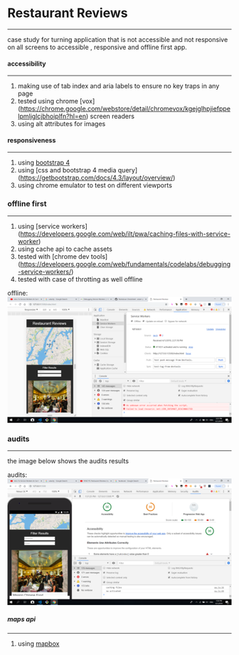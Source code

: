 # Restaurant Reviews
---

case study for turning application that is not accessible and not responsive on all
screens to accessible , responsive and offline first app.
 

####  accessibility
---
1. making use of tab index and aria labels to ensure no key traps in any page
2. tested using chrome [vox] (https://chrome.google.com/webstore/detail/chromevox/kgejglhpjiefppelpmljglcjbhoiplfn?hl=en) screen readers 
3. using alt attributes for images


####  responsiveness
---
1. using [bootstrap 4 ](https://getbootstrap.com/) 
2. using [css and bootstrap 4 media query] (https://getbootstrap.com/docs/4.3/layout/overview/)
3. using chrome emulator to test on different viewports

### offline first
---
1. using [service workers] (https://developers.google.com/web/ilt/pwa/caching-files-with-service-worker)
2. using cache api to cache assets
3. tested with [chrome dev tools] (https://developers.google.com/web/fundamentals/codelabs/debugging-service-workers/)
4. tested with case of throtting as well offline

offline: 
![alt text](./img/offline.png )


### audits
---
the image below shows the audits results

audits: 
![alt text](./img/audits.png )


##### maps api
---
1. using [mapbox](https://www.mapbox.com/install/) 